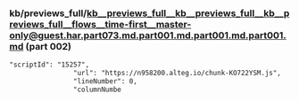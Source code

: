### kb/previews_full/kb__previews_full__kb__previews_full__kb__previews_full__flows__time-first__master-only@guest.har.part073.md.part001.md.part001.md.part001.md (part 002)

```md
"scriptId": "15257",
                "url": "https://n958200.alteg.io/chunk-KO722YSM.js",
                "lineNumber": 0,
                "columnNumbe
```

```
